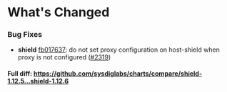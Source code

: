 # What's Changed

### Bug Fixes
- **shield** [fb017637](https://github.com/sysdiglabs/charts/commit/fb0176372125f24426486343f79da36f041a0b0d): do not set proxy configuration on host-shield when proxy is not configured ([#2319](https://github.com/sysdiglabs/charts/issues/2319))
#### Full diff: https://github.com/sysdiglabs/charts/compare/shield-1.12.5...shield-1.12.6
